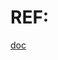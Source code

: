 # REF:
[doc](https://candle-orbit-4fb.notion.site/prePO-C4-Contest-Video-Walkthrough-2387fc0f305746c091291bcdc7b9437f)